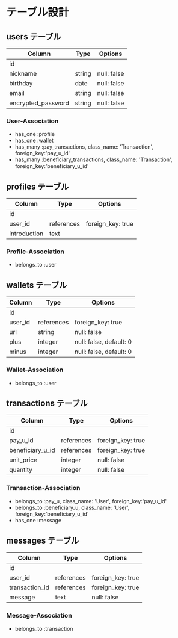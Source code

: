 # テーブル設計

## users テーブル

| Column             | Type   | Options     |
| ------------------ | ------ | ----------- |
| id                 |        |             |
| nickname           | string | null: false |
| birthday           | date   | null: false |
| email              | string | null: false |
| encrypted_password | string | null: false |

### User-Association

- has_one :profile
- has_one :wallet
- has_many :pay_transactions, class_name: 'Transaction', foreign_key:'pay_u_id'
- has_many :beneficiary_transactions, class_name: 'Transaction', foreign_key:'beneficiary_u_id'

## profiles テーブル

| Column       | Type       | Options           |
| ------------ | ---------- | ----------------- |
| id           |            |                   |
| user_id      | references | foreign_key: true |
| introduction | text       |                   |

### Profile-Association

- belongs_to :user

## wallets テーブル

| Column  | Type       | Options                 |
| ------- | ---------- | ----------------------- |
| id      |            |                         |
| user_id | references | foreign_key: true       |
| url     | string     | null: false             |
| plus    | integer    | null: false, default: 0 |
| minus   | integer    | null: false, default: 0 |

### Wallet-Association

- belongs_to :user

## transactions テーブル

| Column           | Type       | Options           |
| ---------------- | ---------- | ----------------- |
| id               |            |                   |
| pay_u_id         | references | foreign_key: true |
| beneficiary_u_id | references | foreign_key: true |
| unit_price       | integer    | null: false       |
| quantity         | integer    | null: false       |

### Transaction-Association

- belongs_to :pay_u, class_name: 'User', foreign_key:'pay_u_id'
- belongs_to :beneficiary_u, class_name: 'User', foreign_key:'beneficiary_u_id'
- has_one :message

## messages テーブル

| Column         | Type       | Options           |
| -------------- | ---------- | ----------------- |
| id             |            |                   |
| user_id        | references | foreign_key: true |
| transaction_id | references | foreign_key: true |
| message        | text       | null: false       |

### Message-Association

- belongs_to :transaction

